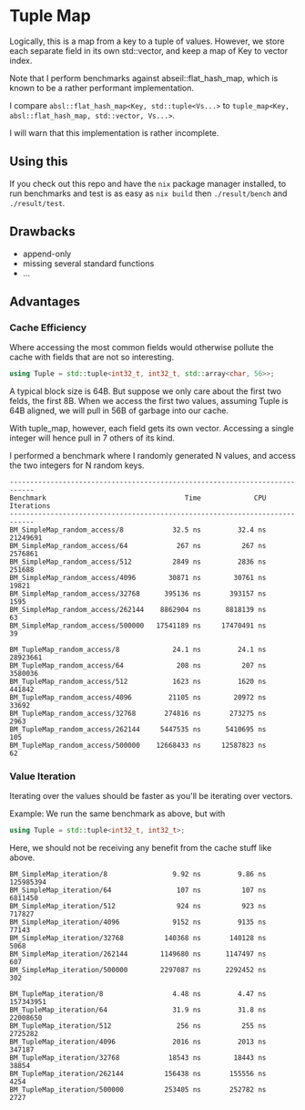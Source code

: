 # Tuple Map
Logically, this is a map from a key to a tuple of values. However, we store
each separate field in its own std::vector, and keep a map of Key to vector index.

Note that I perform benchmarks against abseil::flat_hash_map, which is known to
be a rather performant implementation.

I compare `absl::flat_hash_map<Key, std::tuple<Vs...>` to 
`tuple_map<Key, absl::flat_hash_map, std::vector, Vs...>`.

I will warn that this implementation is rather incomplete.

## Using this
If you check out this repo and have the `nix` package manager installed, 
to run benchmarks and test is as easy as `nix build` then 
`./result/bench` and `./result/test`.

## Drawbacks
- append-only
- missing several standard functions
- ...

## Advantages
### Cache Efficiency
Where accessing the most common fields would otherwise pollute the cache with
fields that are not so interesting.

```cpp
using Tuple = std::tuple<int32_t, int32_t, std::array<char, 56>>;
```

A typical block size is 64B. But suppose we only care about the first two
felds, the first 8B. When we access the first two values, assuming Tuple is
64B aligned, we will pull in 56B of garbage into our cache.

With tuple_map, however, each field gets its own vector. Accessing a 
single integer will hence pull in 7 others of its kind.

I performed a benchmark where I randomly generated N values, 
and access the two integers for N random keys.

```
----------------------------------------------------------------------------
Benchmark                                  Time             CPU   Iterations
----------------------------------------------------------------------------
BM_SimpleMap_random_access/8            32.5 ns         32.4 ns     21249691
BM_SimpleMap_random_access/64            267 ns          267 ns      2576861
BM_SimpleMap_random_access/512          2849 ns         2836 ns       251688
BM_SimpleMap_random_access/4096        30871 ns        30761 ns        19821
BM_SimpleMap_random_access/32768      395136 ns       393157 ns         1595
BM_SimpleMap_random_access/262144    8862904 ns      8818139 ns           63
BM_SimpleMap_random_access/500000   17541189 ns     17470491 ns           39

BM_TupleMap_random_access/8             24.1 ns         24.1 ns     28923661
BM_TupleMap_random_access/64             208 ns          207 ns      3580036
BM_TupleMap_random_access/512           1623 ns         1620 ns       441842
BM_TupleMap_random_access/4096         21105 ns        20972 ns        33692
BM_TupleMap_random_access/32768       274816 ns       273275 ns         2963
BM_TupleMap_random_access/262144     5447535 ns      5410695 ns          105
BM_TupleMap_random_access/500000    12668433 ns     12587823 ns           62
```

### Value Iteration
Iterating over the values should be faster as you'll be iterating over vectors.

Example:
We run the same benchmark as above, but with
```cpp
using Tuple = std::tuple<int32_t, int32_t>;
```
Here, we should not be receiving any benefit from the cache stuff like above. 

```
BM_SimpleMap_iteration/8                9.92 ns         9.86 ns    125985394
BM_SimpleMap_iteration/64                107 ns          107 ns      6811450
BM_SimpleMap_iteration/512               924 ns          923 ns       717827
BM_SimpleMap_iteration/4096             9152 ns         9135 ns        77143
BM_SimpleMap_iteration/32768          140368 ns       140128 ns         5068
BM_SimpleMap_iteration/262144        1149680 ns      1147497 ns          607
BM_SimpleMap_iteration/500000        2297087 ns      2292452 ns          302

BM_TupleMap_iteration/8                 4.48 ns         4.47 ns    157343951
BM_TupleMap_iteration/64                31.9 ns         31.8 ns     22008650
BM_TupleMap_iteration/512                256 ns          255 ns      2725282
BM_TupleMap_iteration/4096              2016 ns         2013 ns       347187
BM_TupleMap_iteration/32768            18543 ns        18443 ns        38854
BM_TupleMap_iteration/262144          156438 ns       155556 ns         4254
BM_TupleMap_iteration/500000          253405 ns       252782 ns         2727
```


